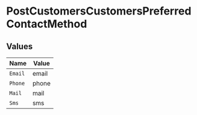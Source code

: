 # PostCustomersCustomersPreferredContactMethod


## Values

| Name    | Value   |
| ------- | ------- |
| `Email` | email   |
| `Phone` | phone   |
| `Mail`  | mail    |
| `Sms`   | sms     |